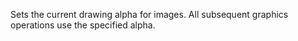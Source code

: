 Sets the current drawing alpha for images. All subsequent graphics operations use the specified alpha.